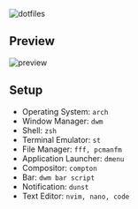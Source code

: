 ![dotfiles](https://raw.githubusercontent.com/crian/dotfiles/master/Pictures/header.png)

## Preview

![preview](https://raw.githubusercontent.com/crian/dotfiles/master/Pictures/screenshots/2019-09-24-144811_1920x1080_scrot.png)

## Setup

- Operating System: `arch`
- Window Manager: `dwm`
- Shell: `zsh`
- Terminal Emulator: `st`
- File Manager: `fff, pcmanfm`
- Application Launcher: `dmenu`
- Compositor: `compton`
- Bar: `dwm bar script`
- Notification: `dunst`
- Text Editor: `nvim, nano, code`
